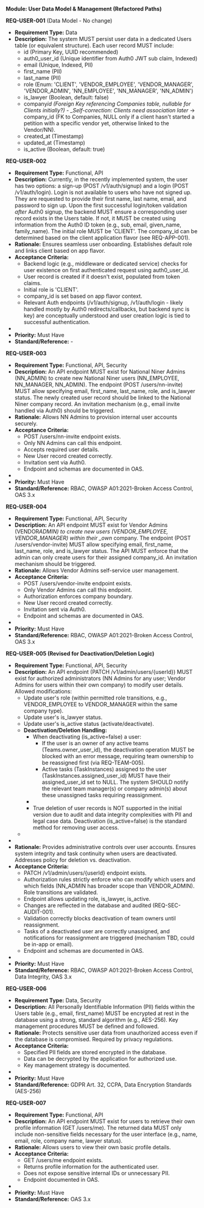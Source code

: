 **Module: User Data Model & Management (Refactored Paths)**

**REQ-USER-001** (Data Model \- No change)

- **Requirement Type:** Data
- **Description:** The system MUST persist user data in a dedicated Users table (or equivalent structure). Each user record MUST include:
  - id (Primary Key, UUID recommended)
  - auth0_user_id (Unique identifier from Auth0 JWT sub claim, Indexed)
  - email (Unique, Indexed, PII)
  - first_name (PII)
  - last_name (PII)
  - role (Enum: 'CLIENT', 'VENDOR_EMPLOYEE', 'VENDOR_MANAGER', 'VENDOR_ADMIN', 'NN_EMPLOYEE', 'NN_MANAGER', 'NN_ADMIN')
  - is_lawyer (Boolean, default: false)
  - company*id (Foreign Key referencing Companies table, nullable for Clients initially?) \- \_Self-correction: Clients need association later* \-\> company_id (FK to Companies, NULL only if a client hasn't started a petition with a specific vendor yet, otherwise linked to the Vendor/NN).
  - created_at (Timestamp)
  - updated_at (Timestamp)
  - is_active (Boolean, default: true)

**REQ-USER-002**

- **Requirement Type:** Functional, API
- **Description:** Currently, in the recently implemented system, the user has two options: a sign-up (POST /v1/auth/signup) and a login (POST /v1/auth/login). Login is not available to users who have not signed up. They are requested to provide their first name, last name, email, and password to sign up. Upon the first successful login/token validation _after_ Auth0 signup, the backend MUST ensure a corresponding user record exists in the Users table. If not, it MUST be created using information from the Auth0 ID token (e.g., sub, email, given_name, family_name). The initial role MUST be 'CLIENT'. The company_id can be determined based on the client application flavor (see REQ-APP-001).
- **Rationale:** Ensures seamless user onboarding. Establishes default role and links client based on app flavor.
- **Acceptance Criteria:**
  - Backend logic (e.g., middleware or dedicated service) checks for user existence on first authenticated request using auth0_user_id.
  - User record is created if it doesn't exist, populated from token claims.
  - Initial role is 'CLIENT'.
  - company_id is set based on app flavor context.
  - Relevant Auth endpoints (/v1/auth/signup, /v1/auth/login \- likely handled mostly by Auth0 redirects/callbacks, but backend sync is key) are conceptually understood and user creation logic is tied to successful authentication.
-
- **Priority:** Must Have
- **Standard/Reference:** \-

**REQ-USER-003**

- **Requirement Type:** Functional, API, Security
- **Description:** An API endpoint MUST exist for National Niner Admins (NN_ADMIN) to create new National Niner users (NN_EMPLOYEE, NN_MANAGER, NN_ADMIN). The endpoint (POST /users/nn-invite) MUST allow specifying email, first_name, last_name, role, and is_lawyer status. The newly created user record should be linked to the National Niner company record. An invitation mechanism (e.g., email invite handled via Auth0) should be triggered.
- **Rationale:** Allows NN Admins to provision internal user accounts securely.
- **Acceptance Criteria:**
  - POST /users/nn-invite endpoint exists.
  - Only NN Admins can call this endpoint.
  - Accepts required user details.
  - New User record created correctly.
  - Invitation sent via Auth0.
  - Endpoint and schemas are documented in OAS.
-
- **Priority:** Must Have
- **Standard/Reference:** RBAC, OWASP A01:2021-Broken Access Control, OAS 3.x

**REQ-USER-004**

- **Requirement Type:** Functional, API, Security
- **Description:** An API endpoint MUST exist for Vendor Admins (VENDOR*ADMIN) to create new users (VENDOR_EMPLOYEE, VENDOR_MANAGER) within their \_own* company. The endpoint (POST /users/vendor-invite) MUST allow specifying email, first_name, last_name, role, and is_lawyer status. The API MUST enforce that the admin can only create users for their assigned company_id. An invitation mechanism should be triggered.
- **Rationale:** Allows Vendor Admins self-service user management.
- **Acceptance Criteria:**
  - POST /users/vendor-invite endpoint exists.
  - Only Vendor Admins can call this endpoint.
  - Authorization enforces company boundary.
  - New User record created correctly.
  - Invitation sent via Auth0.
  - Endpoint and schemas are documented in OAS.
-
- **Priority:** Must Have
- **Standard/Reference:** RBAC, OWASP A01:2021-Broken Access Control, OAS 3.x

**REQ-USER-005 (Revised for Deactivation/Deletion Logic)**

- **Requirement Type:** Functional, API, Security
- **Description:** An API endpoint (PATCH /v1/admin/users/{userId}) MUST exist for authorized administrators (NN Admins for any user; Vendor Admins for users within their own company) to modify user details. Allowed modifications:
  - Update user's role (within permitted role transitions, e.g., VENDOR_EMPLOYEE to VENDOR_MANAGER within the same company type).
  - Update user's is_lawyer status.
  - Update user's is_active status (activate/deactivate).
  - **Deactivation/Deletion Handling:**
    - When deactivating (is_active=false) a user:
      - If the user is an owner of any active teams (Teams.owner_user_id), the deactivation operation MUST be blocked with an error message, requiring team ownership to be reassigned first (via REQ-TEAM-005).
      - Active tasks (TaskInstances) assigned to the user (TaskInstances.assigned_user_id) MUST have their assigned_user_id set to NULL. The system SHOULD notify the relevant team manager(s) or company admin(s) about these unassigned tasks requiring reassignment.
    -
    - True deletion of user records is NOT supported in the initial version due to audit and data integrity complexities with PII and legal case data. Deactivation (is_active=false) is the standard method for removing user access.
  -
-
- **Rationale:** Provides administrative controls over user accounts. Ensures system integrity and task continuity when users are deactivated. Addresses policy for deletion vs. deactivation.
- **Acceptance Criteria:**
  - PATCH /v1/admin/users/{userId} endpoint exists.
  - Authorization rules strictly enforce who can modify which users and which fields (NN_ADMIN has broader scope than VENDOR_ADMIN). Role transitions are validated.
  - Endpoint allows updating role, is_lawyer, is_active.
  - Changes are reflected in the database and audited (REQ-SEC-AUDIT-001).
  - Validation correctly blocks deactivation of team owners until reassignment.
  - Tasks of a deactivated user are correctly unassigned, and notifications for reassignment are triggered (mechanism TBD, could be in-app or email).
  - Endpoint and schemas are documented in OAS.
-
- **Priority:** Must Have
- **Standard/Reference:** RBAC, OWASP A01:2021-Broken Access Control, Data Integrity, OAS 3.x

**REQ-USER-006**

- **Requirement Type:** Data, Security
- **Description:** All Personally Identifiable Information (PII) fields within the Users table (e.g., email, first_name) MUST be encrypted at rest in the database using a strong, standard algorithm (e.g., AES-256). Key management procedures MUST be defined and followed.
- **Rationale:** Protects sensitive user data from unauthorized access even if the database is compromised. Required by privacy regulations.
- **Acceptance Criteria:**
  - Specified PII fields are stored encrypted in the database.
  - Data can be decrypted by the application for authorized use.
  - Key management strategy is documented.
-
- **Priority:** Must Have
- **Standard/Reference:** GDPR Art. 32, CCPA, Data Encryption Standards (AES-256)

**REQ-USER-007**

- **Requirement Type:** Functional, API
- **Description:** An API endpoint MUST exist for users to retrieve their own profile information (GET /users/me). The returned data MUST only include non-sensitive fields necessary for the user interface (e.g., name, email, role, company name, lawyer status).
- **Rationale:** Allows users to view their own basic profile details.
- **Acceptance Criteria:**
  - GET /users/me endpoint exists.
  - Returns profile information for the authenticated user.
  - Does not expose sensitive internal IDs or unnecessary PII.
  - Endpoint documented in OAS.
-
- **Priority:** Must Have
- **Standard/Reference:** OAS 3.x

